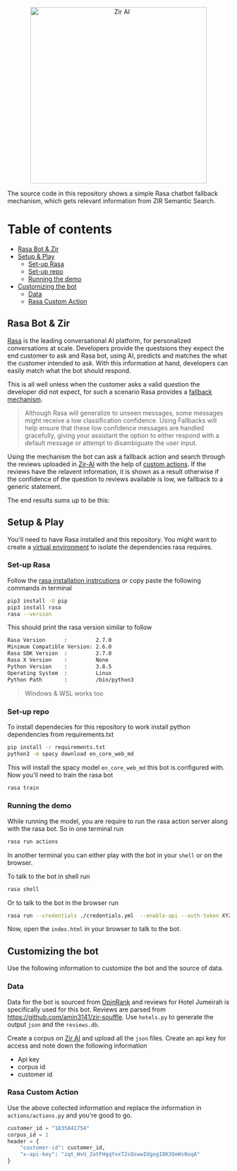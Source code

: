 <!--lint disable no-literal-urls-->
<p align="center">
  <a href="https://zir-ai.com/">
    <img
      alt="Zir AI"
      src="https://zir-ai.com/static/media/logo-light.637c616a.svg"
      width="400"
    />
  </a>
</p>

The source code in this repository shows a simple Rasa chatbot fallback
mechanism, which gets relevant information from ZIR Semantic Search.

# Table of contents

* [Rasa Bot & Zir](#rasa-bot--zir)
* [Setup & Play](#setup--play)
  + [Set-up Rasa](#set-up-rasa)
  + [Set-up repo](#set-up-repo)
  + [Running the demo](#running-the-demo)
* [Customizing the bot](#customizing-the-bot)
  + [Data](#data)
  + [Rasa Custom Action](#rasa-custom-action)

## Rasa Bot & Zir

[Rasa](https://rasa.com/) is the leading conversational AI platform, for
personalized conversations at scale. Developers provide the questsions they
expect the end customer to ask and Rasa bot, using AI, predicts and matches the
what the customer intended to ask. With this information at hand, developers can
easily match what the bot should respond.

This is all well unless when the customer asks a valid question the developer
did not expect, for such a scenario Rasa provides a
[fallback mechanism](https://rasa.com/docs/rasa/fallback-handoff#fallbacks).

> Although Rasa will generalize to unseen messages, some messages might receive
> a low classification confidence. Using Fallbacks will help ensure that these
> low confidence messages are handled gracefully, giving your assistant the
> option to either respond with a default message or attempt to disambiguate the
> user input.

Using the mechanism the bot can ask a fallback action and search through the reviews
uploaded in [Zir-AI](https://zir-ai.com) with the help of
[custom actions](https://rasa.com/docs/rasa/custom-actions). If the reviews have
the relavent information, it is shown as a result otherwise if the confidence of
the question to reviews available is low, we fallback to a generic statement.

The end results sums up to be this:

## Setup & Play

You'll need to have Rasa installed and this repository. You might want to create
a [virtual environment](#https://docs.python.org/3/library/venv.html) to isolate
the dependencies rasa requires.

### Set-up Rasa

Follow the
[rasa installation instrcutions](#https://rasa.com/docs/rasa/installation) or
copy paste the following commands in terminal

```bash
pip3 install -U pip
pip3 install rasa
rasa --version
```

This should print the rasa version similar to follow

```bash
Rasa Version      :         2.7.0
Minimum Compatible Version: 2.6.0
Rasa SDK Version  :         2.7.0
Rasa X Version    :         None
Python Version    :         3.8.5
Operating System  :         Linux
Python Path       :         /bin/python3
```

> Windows & WSL works too

### Set-up repo

To install dependecies for this repository to work install python dependencies
from requirements.txt

```bash
pip install -r requirements.txt
python3 -m spacy download en_core_web_md
```

This will install the spacy model `en_core_web_md` this bot is configured with.
Now you'll need to train the rasa bot

```bash
rasa train
```

### Running the demo

While running the model, you are require to run the rasa action server along
with the rasa bot. So in one terminal run

```bash
rasa run actions
```

In another terminal you can either play with the bot in your `shell` or on the
browser.

To talk to the bot in shell run

```bash
rasa shell
```

Or to talk to the bot in the browser run

```bash
rasa run --credentials ./credentials.yml  --enable-api --auth-token XYZ123 --model ./models --endpoints ./endpoints.yml --cors "*"
```

Now, open the `index.html` in your browser to talk to the bot.

## Customizing the bot

Use the following information to customize the bot and the source of data.

### Data

Data for the bot is sourced from [OpinRank](https://github.com/kavgan/OpinRank/)
and reviews for Hotel Jumeirah is specifically used for this bot. Reviews are
parsed from https://github.com/amin3141/zir-souffle. Use `hotels.py` to generate
the output `json` and the `reviews.db`.

Create a corpus on [Zir AI](http://zir-ai.com) and upload all the `json` files.
Create an api key for access and note down the following information

- Api key
- corpus id
- customer id

### Rasa Custom Action

Use the above collected information and replace the information in
`actions/actions.py` and you're good to go.

```python
customer_id = "1835841754"
corpus_id = 1
header = {
    "customer-id": customer_id,
    "x-api-key": "zqt_WvU_2atFHgqYxxT2sQswwIUgogI8K3QeWs0oqA"
}
```
